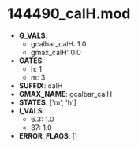 # 144490_calH.mod

- **G_VALS**:
  - gcalbar_calH: 1.0
  - gmax_calH: 0.0
- **GATES**:
  - h: 1
  - m: 3
- **SUFFIX**: calH
- **GMAX_NAME**: gcalbar_calH
- **STATES**: ['m', 'h']
- **I_VALS**:
  - 6.3: 1.0
  - 37: 1.0
- **ERROR_FLAGS**: []
